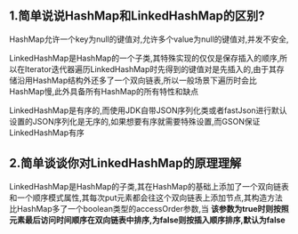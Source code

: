 ## 1.简单说说HashMap和LinkedHashMap的区别?

HashMap允许一个key为null的键值对,允许多个value为null的键值对,并发不安全,

LinkedHashMap是HashMap的一个子类,其特殊实现的仅仅是保存插入的顺序,所以在Iterator迭代器遍历LinkedHashMap时先得到的键值对是先插入的,由于其存储沿用HashMap结构外还多了一个双向链表,所以一般场景下遍历时会比HashMap慢,此外具备所有HashMap的所有特性和缺点

LinkedHashMap是有序的,而使用JDK自带JSON序列化类或者fastJson进行默认设置的JSON序列化是无序的,如果想要有序就需要特殊设置,而GSON保证LinkedHashMap有序

## 2.简单谈谈你对LinkedHashMap的原理理解

LinkedHashMap是HashMap的子类,其在HashMap的基础上添加了一个双向链表和一个顺序模式属性,其每次put元素都会往这个双向链表上添加节点,其构造方法比HashMap多了一个boolean类型的accessOrder参数,当 **该参数为true时则按照元素最后访问时间顺序在双向链表中排序,为false则按插入顺序排序,默认为false**

